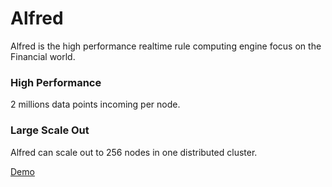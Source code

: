 # Alfred
Alfred is the high performance realtime rule computing engine focus on the Financial world.

### High Performance
2 millions data points incoming per node.


### Large Scale Out

Alfred can scale out to 256 nodes in one distributed cluster.  

[Demo](https://github.com/datasphere-oss/Alfred/blob/main/DEMO/ALFRED-DEMO.mp4)
